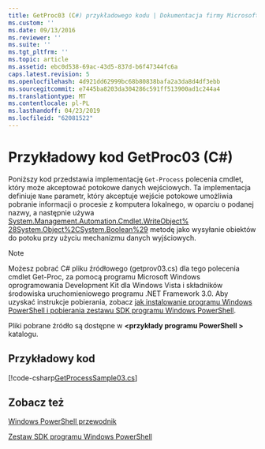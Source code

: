 ```yaml
---
title: GetProc03 (C#) przykładowego kodu | Dokumentacja firmy Microsoft
ms.custom: ''
ms.date: 09/13/2016
ms.reviewer: ''
ms.suite: ''
ms.tgt_pltfrm: ''
ms.topic: article
ms.assetid: ebc0d538-69ac-43d5-837d-b6f47344fc6a
caps.latest.revision: 5
ms.openlocfilehash: 4d921dd62999bc68b80838bafa2a3da8d4df3ebb
ms.sourcegitcommit: e7445ba8203da304286c591ff513900ad1c244a4
ms.translationtype: MT
ms.contentlocale: pl-PL
ms.lasthandoff: 04/23/2019
ms.locfileid: "62081522"
---
```

# <a name="getproc03-c-sample-code"></a>Przykładowy kod GetProc03 (C#)

Poniższy kod przedstawia implementację `Get-Process` polecenia cmdlet, który może akceptować potokowe danych wejściowych. Ta implementacja definiuje `Name` parametr, który akceptuje wejście potokowe umożliwia pobranie informacji o procesie z komputera lokalnego, w oparciu o podanej nazwy, a następnie używa [System.Management.Automation.Cmdlet.WriteObject% 28System.Object%2CSystem.Boolean%29](/dotnet/api/System.Management.Automation.Cmdlet.WriteObject%28System.Object%2CSystem.Boolean%29) metodę jako wysyłanie obiektów do potoku przy użyciu mechanizmu danych wyjściowych.

> [!NOTE]
> Możesz pobrać C# pliku źródłowego (getprov03.cs) dla tego polecenia cmdlet Get-Proc, za pomocą programu Microsoft Windows oprogramowania Development Kit dla Windows Vista i składników środowiska uruchomieniowego programu .NET Framework 3.0. Aby uzyskać instrukcje pobierania, zobacz [jak instalowanie programu Windows PowerShell i pobierania zestawu SDK programu Windows PowerShell](/powershell/developer/installing-the-windows-powershell-sdk).
>
> Pliki pobrane źródło są dostępne w  **\<przykłady programu PowerShell >** katalogu.

## <a name="code-sample"></a>Przykładowy kod

[!code-csharp[GetProcessSample03.cs](../../powershell-sdk-samples/SDK-2.0/csharp/GetProcessSample03/GetProcessSample03.cs#L11-L78 "GetProcessSample03.cs")]

## <a name="see-also"></a>Zobacz też

[Windows PowerShell przewodnik](./windows-powershell-programmer-s-guide.md)

[Zestaw SDK programu Windows PowerShell](../windows-powershell-reference.md)